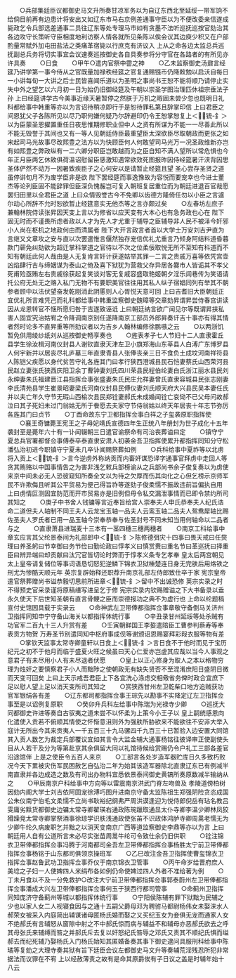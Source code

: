 <!-- { "loadSidebar": true } -->
　　○兵部集廷臣议都御史马文升所奏甘凉军务以为自辽东西北至延绥一带军饷不给倘目前再有边患计将安出又如辽东市马右京例差通事守臣以为不便改委亲信遂成毙政乞令兵部选差通事二员往辽东等处专理马市如有贪墨不法听巡抚巡按官劾治其各边攻守长策听守臣相度地利访察人情各就所见条陈以俟会议其边庾少积又在户部酌量常赋外加屯田盐法之类痛革宿毙以行庶克有济议入  上从之命各边太监总兵巡抚副总兵务将切实事宜会议速奏巡按御史各自具奏参将分守官在各路者的有所见亦许具奏
　　○日食
　　○甲午○遣内官祭中霤之神
　　○乙未监察御史汤鼐言经筵乃讲学第一事今侍从之官既量加禄秩经筵之官复通赐镪币仍降敕勉以启沃自每日一小讲每旬一大讲之后士民皆喜闻乐道以为圣明之事尚书王恕不能将顺乃请停止实失中外之望乞以六月初一日为始仍旧御经筵及午朝以崇圣学图治理匹休祖宗垂法子孙  上曰经筵讲学古今美事近缘天暑暂停之然朕于万机之暇固未尝少忽也既明日礼科都给事中韩重等亦以为言诏待稍凉即行于是恕待罪私第且辞掌印信  上曰君臣之间恩犹父子各陈所见以尽乃职何嫌何疑乃尔辞避印仍令王恕掌恕复上＜锍-釒＞以为臣蒙圣恩擢置重任日夜思惟期修职业但中人之资有所谋为不能一一尽善此所以不能无毁誉于其间也又有一等人见朝廷侍臣最重望臣太深欲臣尽取朝政而更张之如宋起司马光故事尽改熙豊之法方以为快顾臣何人何敢望司马光万一况圣政维新亦岂有如熙豊之弊政纵有一二六卿分职臣岂敢越而为之臣自知不满人望所以常危惧也今年正月臣两乞休致俱荷温诏慰留臣感激知遇常欲效死图报昨因侍经筵暑汗浃背因思  圣体俨然不动万一因暑致疾臣子之心何安以是请暂止经筵且望  圣心尝存圣贤之道虽停讲旬月不为废学臣非是欲  陛下罢经筵而事逸豫故为容悦而要宠幸也今进士董杰等论列臣固不能辞罪但臣深负愧赧岂可复入朝班复居重位而为朝廷进退百官哉愿罢归田里以全君臣之道  上曰众情毁誉古今不免卿以齿德方隆倚任勿以小臣之言遽尔动心所辞不允时恕欲暂止经筵意实无他杰等之言亦颇过矣
　　○左春坊左庶子兼翰林院侍读张昇因天变上言以为修省以应天变有大本心也有急务政也心在  陛下固无时而不谨畏所虑者政以人才为先人才尤重于辅导之臣辅导非人民不被泽今奸邪小人尚在枢机之地政何由而清属者  陛下大开言政言者首以大学士万安刘吉尹直为言继又文章攻之安与直以次罢遣惟言偃然独存宠信优礼尤重言乃倾身阿结料道昏暮款门蕲免纠劾欲为超迁掌科掌道之官待以不次之位柔佞取悦无所不至知有科道而不知有朝廷此何人哉由是人无复肯言奸计获遂姑举其罪一二言之贵戚万喜等依凭宫壶凶焰肆行吉与缔姻谋为泰山之倚及喜下狱犹为营救父存异居各爨市人皆诟其不孝父死甫殓亟贿左右贵戚徐获起复笑谈对客无复戚容盛取艳姬朝夕淫乐闾巷传为笑语请托公府无处无之赂入私门无物不有要职美官往往用其私人纵子宿娼同列有举其不朝参者顾中以法伏望奋发乾刚消此阴慝则人心胥悦天意可回  上曰吉耆旧大臣朝廷正宜优礼所言难凭己而礼科都给事中韩重监察御史魏璋等交章劾昇谓昇尝侍春宫讲读因从龙恩转官不惬所愿归咎于吉遂致诬诋  上曰朝廷纳言欲广闻见尔等既谓昇挟私害人固宜究治姑宥之令降调南京别任遂降南京工部员外郎昇奏讦吉十事亦有得其情者然时论多不直昇重等所劾议者以为吉乡人翰林编修徐鹏嗾之云
　　○以两浙饥暂免供用绫纱纸刘从巡按御史畅享奏也
　　○旌表孝子七人节妇十二人直隶霍丘县学生徐汝楫河南仪封县人谢钦直隶天津左卫小旗郑海山东莘县人白溥广东博罗县人何宇新并以居丧尽礼庐墓三年直隶青县人张俸丧亲三日不食负土成坟河南祥符县人陈铠父疾愿以身代贫苦守礼各旌其门曰孝行狭西澄城县民石恺妻蔡氏山西荣河县民赵立妻张氏狭西庆阳卫余丁曹钟妻刘氏四川荣县民程伯纶妻白氏浙江丽水县民刘永绅妻朱氏福建晋江县指挥佥事张盛妻朱氏民庄允祥妻曾氏直隶容城县民张志刚妻李氏清苑县学生崔景昭妻梁氏河南仪封县民傅仪妻刘氏顺天府大兴县民吴本妻任氏并以夫亡年久守节无瑕山西榆次县民郑铨妻郝氏未成婚闻铨亡哀恸不已父母问故郝泣曰其子死妇未过门翁姑无所于餋愿去夫家守节侍翁姑以终天年居丧十年志节弥厉各旌其门曰贞节
　　○丁酉命故东宁卫都指挥佥事白祥之子玺袭原职指挥使
　　○襄王奇镛薨王宪王之子母妃靖氏宣德四年生正统八年册封为世子成化十五年袭封至是薨年六十有一讣闻辍朝三日遣官谕祭命有司治丧葬谥曰定
　　○镇守宁夏总兵官署都督佥事傅泰卒泰直隶安肃人初袭金吾卫指挥使累升都指挥同知分守松潘弘治初进今职镇守宁夏未几卒讣闻赐祭葬如例
　　○兵科给事中夏祚等以北虏将入贡上＜锍-釒＞言今逆虏外称纳贡而内畜奸谋恐译字通事官拜虏中走回人等贪其贿赂以中国事情告之为害非浅乞敕兵部榜谕从之兵部尚书余子俊复奏以为虏使来京中间未必无人恐彼窥知所奏全文以为待之欠厚而伤其向化之心但乞榜示京师军民不许欺侮且听其公平贸易为便己得旨祚等遂劾子俊柔懦不振故违前旨偏执自用  上曰虏情叵测固宜防范而开市贸易亦是旧例但毋令私交漏泄事情而已即令禁约所司其知之
　　○庚子中书舍人钱镛等言近奉旨给宫人崇奉夫人申氏恭奉夫人纪氏诰命二道但夫人轴制不同王夫人云龙宝玉轴一品夫人云鸾玉轴二品夫人鸳鸯犀轴比赐佐圣夫人罗氏者已用一品玉轴今崇奉恭奉与佐圣封号不同未知当用何轴命以二品者与之
　　○直隶萧县进瑞麦十三本有一茎四穗三穗两穗者
　　○南京工科给事中章玄应言其父纶景泰间为礼部郎中＜锍-釒＞陈修德弭灾十四事曰畏天戒曰任爕理曰养圣躬曰节幸御曰务节俭曰勤论政曰惇孝义曰慎赏赉曰重名节曰革巡抚曰择重臣曰辨异端曰却贡献曰汰冗官皆切论时弊而于惇孝义条专乞孝奉  皇太后两宫朝见  太上皇帝请复储位等事词语恳切怒犯逆鳞下锦衣卫狱棰楚连日身无完肤后用烙铁之刑尤为惨酷天顺元年  英宗复辟始释还职荐升南京礼部左侍郎致仕卒于家  宪宗皇帝遣官祭葬赠尚书谥恭毅切思前所进章＜锍-釒＞留中不出诚恐修  英宗实录之时不得预史官采录谨将原稿缮写进呈乞于修  宪宗实录内钦赐赠谥之下大书备录以垂永久使天下后世知圣朝有直言骨鲠之臣而崇德报功之典不为虚行也  上命以纶题稿宣付史馆因具载于实录云
　　○命神武左卫带俸都指挥佥事章敬守备倒马关济州卫指挥同知申宁守备山海关以都指挥体统行事
　　○辛丑录甘州延绥等处杀贼有功官军二百九十三人升赏有差
　　○壬寅朝鲜国王李娎遣陪臣工曹参判蔡寿等奉表贡方物贺  万寿圣节别遣同知中枢府事成伣等谢颁诏恩赐宴拜彩叚衣服等物有差
　　○掌钦天监事太常寺卿童轩以日食上＜锍-釒＞言日食不于他时而见于宝历纪元之初不于他月而临于盛夏火旺之候虽曰天心仁爱亦岂虗其应哉以当今人事观之意君子有未尽用小人有未尽退者伏愿
　　○皇上以正心修身为取人之本以格物穷理为烛奸之要慎察君子小人而黜陟之使朝政无有缺失贤否不至混淆庶阳日盛阴日微而天变可回矣  上曰上天示戒吾君臣上下各宜洗心涤虑交相儆省务俾时政合宜庶下足以慰人望上足以消天变所司其知之
　　○赏狭西甘州左卫乾柴口地方追贼获功官军银绢各有差
　　○辽东都司都指挥佥事王琮先以勘事不实降定辽左卫指挥佥事至是以诏例复原职
　　○癸卯升兵科左给事中陈瑞为光禄寺少卿
　　○巡抚大同都御史许进等奏自古驭夷之道未尝不以怀柔为上策今小王子以  皇上嗣统感恩向化遣使入贡若不俯顺其情使之怀惭意沮则外为强肤所胁欲来不能欲往不安非大举入寇计无所出今其来贡夷人一千五百三十九马骡四千九百三十已暂验入边安置大同馆其入贡人数乞为裁定兵部覆议宜如其言令大监金辅大通事杨铭往彼译审正使副使头目从人若干及分为等第赴京其余俱留大同以礼馆待候给赏赐仍令户礼工三部各差官沿途馆伴  上是之使臣令五百人来京
　　○工部言各处岁造军器贮库日久多致朽败况今天下累被灾伤军民困赦乞自弘治二年为始其该造军器除北直隶辽东已有例减半南直隶并各边成造之数及有司出办物料宜悉依景泰间御史黄镐所奏原数减半输纳从之
　　○甲辰南京户科给事中方向等以雷震南京洪武门脊左吻兽及  孝陵道傍柏树因劾内阁大学士刘吉依阿固宠徐溥巧图升进南京守备太监陈祖生郑强阴险贪恣成国公朱仪南宁伯毛文柔懦不立尚书耿裕纪纲弗严周洪谟逢迎为悦侍郎倪岳有玷名教吕雯庸劣黩货都御史边镛太常寺卿翟瑛右通政陈琬躐取通显太仆寺卿李温少卿林凤狡猾躁竞太常寺卿掌祭酒事徐琼学识肤浅通政使张苖不识政体鸿胪寺卿周暠老懦无为少卿牛纶久病废职乞并黜之以消天变南京广西等道监察御史李鼎等亦以为言  上曰朝廷用人自有公道所言未必尽实张苗周暠牛纶可令致仕余仍旧供职
　　○铨注锦衣卫带俸都指挥佥事冯腾于河南都司金吾左卫带俸都指挥佥事杨胜太宁前卫带俸都指挥佥事杨铭于山东都司俱领京操班军
　　○乙巳改注金吾卫指挥使曹玺锦衣卫指挥佥事赵鲁武功卫指挥佥事乔仪于南京锦衣卫管事
　　○丙午命岁给晋府庶人美埝之子妇一人使婢四人米绢布各如例仍命使婢过四人外者不准给著为例
　　○丁未月食以不及一分免救护○改注大宁前卫带俸都指挥佥事郭泰蔚州左卫带俸都指挥佥事潘成大兴左卫带俸都指挥佥事何玉于狭西行都司管事
　　○命蓟州卫指挥同知庞济守备蓟州等城以都指挥体统行事
　　○宁阳侯陈辅有罪下狱黜为民辅之少也以家人女二人视寝食因与之通十五嗣父爵母邓为聘驸马都尉杨伟女未娶涞水人郝荣女被采入内庭简出辅谋诸母匿杨氏婚而娶之又买纪玉女为妾俱无宠而通家人女不绝郝氏有言辅怒从窗隙中射之不中郝氏惊而病与辅益不和辅母亦恶郝氏欲去之呼其母张氏来辅缚而笞之并郝氏斥去复以奸怒纪氏笞辱之邓氏又责其不顺纪氏惧而缢郝去而纪死辅乃娶杨氏入门杨氏始知其匿婚备奏其事下御史逮问具服刑科给事中陈璚等复劾之大理寺奏其狱有旨下廷臣会议左都御史马文升等奏辅荒淫残忍所犯非常据法而议罪在不宥  上以经赦薄责之故有是命其原爵俟有子日议之盖是时辅年始十八云
